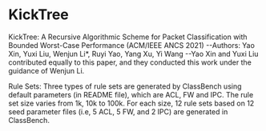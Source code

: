 # KickTree
  KickTree: A Recursive Algorithmic Scheme for Packet Classification with Bounded Worst-Case Performance (ACM/IEEE ANCS 2021)
  --Authors: Yao Xin, Yuxi Liu, Wenjun Li*, Ruyi Yao, Yang Xu, Yi Wang
  --Yao Xin and Yuxi Liu contributed equally to this paper, and they conducted this work under the guidance of Wenjun Li.
  
Rule Sets: 
Three types of rule sets are generated by ClassBench using default parameters (in README file), which are ACL, FW and IPC. The rule set size varies from 1k, 10k to 100k. For each size, 12 rule sets based on 12 seed parameter files (i.e, 5 ACL, 5 FW, and 2 IPC) are generated in ClassBench.
